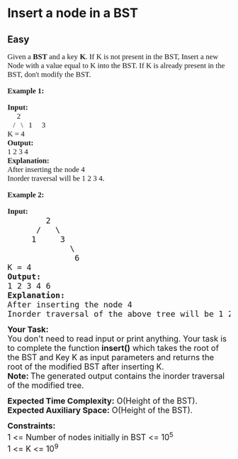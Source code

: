 # Insert a node in a BST
## Easy
<div class="problems_problem_content__Xm_eO" speechify-initial-font-family="Roboto, sans-serif" speechify-initial-font-size="16px"><p speechify-initial-font-family="urw-din" speechify-initial-font-size="17px" style="font-family: urw-din; font-size: 17px;"><span style="font-size: 17px; font-family: urw-din;" speechify-initial-font-family="urw-din" speechify-initial-font-size="17px">Given a <strong speechify-initial-font-family="urw-din" speechify-initial-font-size="17px" style="font-family: urw-din; font-size: 17px;">BST</strong> and a key <strong speechify-initial-font-family="urw-din" speechify-initial-font-size="17px" style="font-family: urw-din; font-size: 17px;">K</strong>. If K is not present in the BST, Insert a new Node with a value equal to K into the BST. If K is already present in the BST, don't modify the BST.</span></p>
<p speechify-initial-font-family="urw-din" speechify-initial-font-size="17px" style="font-family: urw-din; font-size: 17px;"><span style="font-size: 17px; font-family: urw-din;" speechify-initial-font-family="urw-din" speechify-initial-font-size="17px"><strong speechify-initial-font-family="urw-din" speechify-initial-font-size="17px" style="font-family: urw-din; font-size: 17px;">Example 1:</strong></span></p>
<pre speechify-initial-font-family="urw-din" speechify-initial-font-size="17px" style="font-family: urw-din; font-size: 17px;"><span style="font-size: 17px; font-family: urw-din;" speechify-initial-font-family="urw-din" speechify-initial-font-size="17px"><strong speechify-initial-font-family="urw-din" speechify-initial-font-size="17px" style="font-family: urw-din; font-size: 17px;">Input:
</strong>&nbsp; &nbsp; &nbsp;2
&nbsp;  /&nbsp;&nbsp; \ &nbsp; 1&nbsp;  &nbsp; 3
K = 4
<strong speechify-initial-font-family="urw-din" speechify-initial-font-size="17px" style="font-family: urw-din; font-size: 17px;">Output: <br speechify-initial-font-family="urw-din" speechify-initial-font-size="17px" style="font-family: urw-din; font-size: 17px;"></strong>1 2 3 4<strong speechify-initial-font-family="urw-din" speechify-initial-font-size="17px" style="font-family: urw-din; font-size: 17px;">
Explanation: <br speechify-initial-font-family="urw-din" speechify-initial-font-size="17px" style="font-family: urw-din; font-size: 17px;"></strong>After inserting the node 4
Inorder traversal will be 1 2 3 4.</span>
</pre>
<p speechify-initial-font-family="urw-din" speechify-initial-font-size="17px" style="font-family: urw-din; font-size: 17px;"><span style="font-size: 17px; font-family: urw-din;" speechify-initial-font-family="urw-din" speechify-initial-font-size="17px"><strong speechify-initial-font-family="urw-din" speechify-initial-font-size="17px" style="font-family: urw-din; font-size: 17px;">Example 2:</strong></span></p>
<pre speechify-initial-font-family="urw-din" speechify-initial-font-size="17px"><span style="font-size: 18px;" speechify-initial-font-family="urw-din" speechify-initial-font-size="17px"><strong speechify-initial-font-family="urw-din" speechify-initial-font-size="17px" style="font-family: urw-din; font-size: 17px;">Input:
</strong>&nbsp; &nbsp; &nbsp; &nbsp;&nbsp;2
&nbsp; &nbsp; &nbsp;&nbsp;/&nbsp;&nbsp; \
 &nbsp; &nbsp; 1 &nbsp; &nbsp; 3
 &nbsp;  &nbsp; &nbsp; &nbsp;   &nbsp;\
 &nbsp;  &nbsp;&nbsp; &nbsp; &nbsp;   &nbsp;6
K = 4
<strong speechify-initial-font-family="urw-din" speechify-initial-font-size="17px">Output: <br speechify-initial-font-family="urw-din" speechify-initial-font-size="17px"></strong>1 2 3 4 6<strong speechify-initial-font-family="urw-din" speechify-initial-font-size="17px">
Explanation: <br speechify-initial-font-family="urw-din" speechify-initial-font-size="17px"></strong>After inserting the node 4
Inorder traversal of the above tree will be 1 2 3 4 6.</span></pre>
<p speechify-initial-font-family="urw-din" speechify-initial-font-size="17px"><span style="font-size: 18px;" speechify-initial-font-family="urw-din" speechify-initial-font-size="17px"><strong speechify-initial-font-family="urw-din" speechify-initial-font-size="17px">Your Task:</strong><br speechify-initial-font-family="urw-din" speechify-initial-font-size="17px">You don't need to read input or print anything. Your task is to complete the function&nbsp;<strong speechify-initial-font-family="urw-din" speechify-initial-font-size="17px">insert()</strong>&nbsp;which takes the root of the BST and Key K as input parameters&nbsp;and returns the root of the modified BST after inserting K.&nbsp;<br speechify-initial-font-family="urw-din" speechify-initial-font-size="17px"><strong speechify-initial-font-family="urw-din" speechify-initial-font-size="17px">Note: </strong>The generated output contains the inorder traversal of the modified tree.</span></p>
<p speechify-initial-font-family="urw-din" speechify-initial-font-size="17px"><span style="font-size: 18px;" speechify-initial-font-family="urw-din" speechify-initial-font-size="17px"><strong speechify-initial-font-family="urw-din" speechify-initial-font-size="17px">Expected Time Complexity:</strong>&nbsp;O(Height of the BST).<br speechify-initial-font-family="urw-din" speechify-initial-font-size="17px"><strong speechify-initial-font-family="urw-din" speechify-initial-font-size="17px">Expected Auxiliary Space:</strong>&nbsp;O(Height of the BST).</span></p>
<p speechify-initial-font-family="urw-din" speechify-initial-font-size="17px"><span style="font-size: 18px;" speechify-initial-font-family="urw-din" speechify-initial-font-size="17px"><strong speechify-initial-font-family="urw-din" speechify-initial-font-size="17px">Constraints:</strong><br speechify-initial-font-family="urw-din" speechify-initial-font-size="17px">1 &lt;= Number of nodes initially in BST &lt;= 10<sup speechify-initial-font-family="urw-din" speechify-initial-font-size="17px">5</sup></span><br speechify-initial-font-family="urw-din" speechify-initial-font-size="17px"><span style="font-size: 18px;" speechify-initial-font-family="urw-din" speechify-initial-font-size="17px">1 &lt;= K &lt;= 10<sup speechify-initial-font-family="urw-din" speechify-initial-font-size="17px">9</sup></span></p></div>